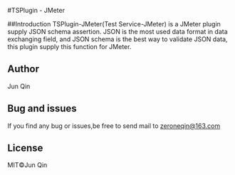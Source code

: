 #TSPlugin - JMeter

##Introduction
TSPlugin-JMeter(Test Service-JMeter) is a JMeter plugin supply JSON schema assertion. JSON is the most used data format in data exchanging field, and JSON schema is the best way to validate JSON data, this plugin supply this function for JMeter.
## Author
Jun Qin
## Bug and issues
If you find any bug or issues,be free to send mail to zeroneqin@163.com
## License
MIT©️Jun Qin